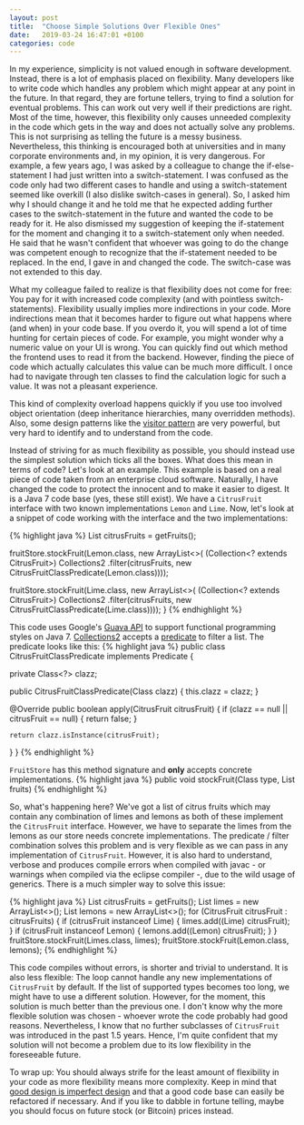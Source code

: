 ```yaml
---
layout: post
title:  "Choose Simple Solutions Over Flexible Ones"
date:   2019-03-24 16:47:01 +0100
categories: code
---
```

In my experience, simplicity is not valued enough in software development. Instead, there is a lot of emphasis placed on flexibility. Many developers like to write code which handles any problem which might appear at any point in the future. In that regard, they are fortune tellers, trying to find a solution for eventual problems. This can work out very well if their predictions are right. Most of the time, however, this flexibility only causes unneeded complexity in the code which gets in the way and does not actually solve any problems. This is not surprising as telling the future is a messy business. Nevertheless, this thinking is encouraged both at universities and in many corporate environments and, in my opinion, it is very dangerous. For example, a few years ago, I was asked by a colleague to change the if-else-statement I had just written into a switch-statement. I was confused as the code only had two different cases to handle and using a switch-statement seemed like overkill (I also dislike switch-cases in general). So, I asked him why I should change it and he told me that he expected adding further cases to the switch-statement in the future and wanted the code to be ready for it. He also dismissed my suggestion of keeping the if-statement for the moment and changing it to a switch-statement only when needed. He said that he wasn't confident that whoever was going to do the change was competent enough to recognize that the if-statement needed to be replaced. In the end, I gave in and changed the code. The switch-case was not extended to this day. 

What my colleague failed to realize is that flexibility does not come for free: You pay for it with increased code complexity (and with pointless switch-statements). Flexibility usually implies more indirections in your code. More indirections mean that it becomes harder to figure out what happens where (and when) in your code base. If you overdo it, you will spend a lot of time hunting for certain pieces of code. For example, you might wonder why a numeric value on your UI is wrong. You can quickly find out which method the frontend uses to read it from the backend. However, finding the piece of code which actually calculates this value can be much more difficult. I once had to navigate through ten classes to find the calculation logic for such a value. It was not a pleasant experience.

This kind of complexity overload happens quickly if you use too involved object orientation (deep inheritance hierarchies, many overridden methods). Also, some design patterns like the [visitor pattern](https://en.wikipedia.org/wiki/Visitor_pattern) are very powerful, but very hard to identify and to understand from the code. 

Instead of striving for as much flexibility as possible, you should instead use the simplest solution which ticks all the boxes. What does this mean in terms of code? Let's look at an example. This example is based on a real piece of code taken from an enterprise cloud software. Naturally, I have changed the code to protect the innocent and to make it easier to digest. It is a Java 7 code base (yes, these still exist). We have a `CitrusFruit` interface with two known implementations `Lemon` and `Lime`. Now, let's look at a snippet of code working with the interface and the two implementations:

{% highlight java %}
  List<CitrusFruit> citrusFruits = getFruits();

  fruitStore.stockFruit(Lemon.class, new ArrayList<>(
          (Collection<? extends CitrusFruit>) Collections2
              .filter(citrusFruits, new CitrusFruitClassPredicate(Lemon.class))));

  fruitStore.stockFruit(Lime.class, new ArrayList<>(
          (Collection<? extends CitrusFruit>) Collections2
              .filter(citrusFruits, new CitrusFruitClassPredicate(Lime.class))));
}
{% endhighlight %}

This code uses Google's [Guava API](https://github.com/google/guava) to support functional programming styles on Java 7. [Collections2](https://google.github.io/guava/releases/14.0.1/api/docs/com/google/common/collect/Collections2.html) accepts a [predicate](https://google.github.io/guava/releases/14.0.1/api/docs/com/google/common/base/Predicate.html) to filter a list. The predicate looks like this:
{% highlight java %}
public class CitrusFruitClassPredicate implements Predicate<CitrusFruit> {

  private Class<?> clazz;

  public <T extends CitrusFruit> CitrusFruitClassPredicate(Class<T> clazz) {
    this.clazz = clazz;
  }

  @Override
  public boolean apply(CitrusFruit citrusFruit) {
    if (clazz == null || citrusFruit == null) {
      return false;
    }

    return clazz.isInstance(citrusFruit);
  }
}
{% endhighlight %}

`FruitStore` has this method signature and **only** accepts concrete implementations.
{% highlight java %}
  public <T> void stockFruit(Class<T> type, List<T> fruits)
{% endhighlight %}

So, what's happening here? We've got a list of citrus fruits which may contain any combination of limes and lemons as both of these implement the `CitrusFruit` interface. However, we have to separate the limes from the lemons as our store needs concrete implementations. The predicate / filter combination solves this problem and is very flexible as we can pass in any implementation of `CitrusFruit`. However, it is also hard to understand, verbose and produces compile errors when compiled with javac - or warnings when compiled via the eclipse compiler -, due to the wild usage of generics. There is a much simpler way to solve this issue: 

{% highlight java %}
  List<CitrusFruit> citrusFruits = getFruits();
  List<Lime> limes = new ArrayList<>();
  List<Lemon> lemons = new ArrayList<>();
  for (CitrusFruit citrusFruit : citrusFruits) {
    if (citrusFruit instanceof Lime) {
      limes.add((Lime) citrusFruit);
    }
    if (citrusFruit instanceof Lemon) {
      lemons.add((Lemon) citrusFruit);
    }
  }
  fruitStore.stockFruit(Limes.class, limes);
  fruitStore.stockFruit(Lemon.class, lemons);
{% endhighlight %}

This code compiles without errors, is shorter and trivial to understand. It is also less flexible: The loop cannot handle any new implementations of `CitrusFruit` by default. If the list of supported types becomes too long, we might have to use a different solution. However, for the moment, this solution is much better than the previous one. I don't know why the more flexible solution was chosen - whoever wrote the code probably had good reasons. Nevertheless, I know that no further subclasses of `CitrusFruit` was introduced in the past 1.5 years. Hence, I'm quite confident that my solution will not become a problem due to its low flexibility in the foreseeable future.

To wrap up: You should always strife for the least amount of flexibility in your code as more flexibility means more complexity. Keep in mind that [good design is imperfect design](https://www.youtube.com/watch?v=lY54TmmEllY) and that a good code base can easily be refactored if necessary. And if you like to dabble in fortune telling, maybe you should focus on future stock (or Bitcoin) prices instead. 
